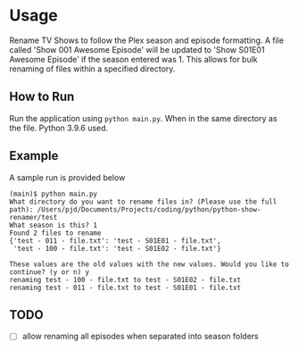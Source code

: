 # Usage
Rename TV Shows to follow the Plex season and episode formatting. A file called 'Show 001 Awesome Episode' will be updated to 'Show S01E01 Awesome Episode' if the season entered was 1. This allows for bulk renaming of files within a specified directory.

## How to Run
Run the application using `python main.py`. When in the same directory as the file. Python 3.9.6 used.

## Example
A sample run is provided below
```
(main)$ python main.py 
What directory do you want to rename files in? (Please use the full path): /Users/pjd/Documents/Projects/coding/python/python-show-renamer/test
What season is this? 1
Found 2 files to rename
{'test - 011 - file.txt': 'test - S01E01 - file.txt',
 'test - 100 - file.txt': 'test - S01E02 - file.txt'}

These values are the old values with the new values. Would you like to continue? (y or n) y
renaming test - 100 - file.txt to test - S01E02 - file.txt
renaming test - 011 - file.txt to test - S01E01 - file.txt
```

## TODO
- [ ] allow renaming all episodes when separated into season folders